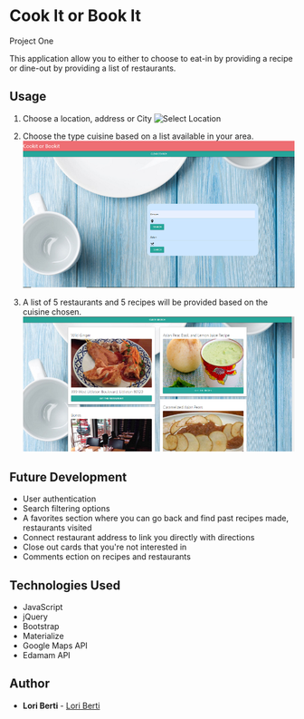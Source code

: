 # Cook It or Book It
Project One

This application allow you to either to choose to eat-in by providing a recipe or dine-out by providing a list of restaurants.   

## Usage

1.  Choose a location, address or City
![Select Location](\images\location.png)


2.  Choose the type cuisine based on a list available in your area.
![Select Cuisine](assets\images\cuisine.png)


3.  A list of 5 restaurants and 5 recipes will be provided based on the cuisine chosen.
![Selection Cards](assets\images\display.png)


## Future Development
- User authentication
- Search filtering options
- A favorites section where you can go back and find past recipes made, restaurants visited
- Connect restaurant address to link you directly with directions
- Close out cards that you're not interested in
- Comments ection on recipes and restaurants

## Technologies Used

- JavaScript
- jQuery
- Bootstrap
- Materialize
- Google Maps API
- Edamam API

## Author

* **Lori Berti** - [Lori Berti](https://github.com/lberti92)
